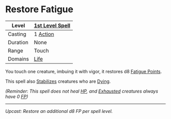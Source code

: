 # Restore Fatigue

| Level    | [1st Level Spell](1st%20Level%20Spells.md)        |
| -------- | --------------------------------------------------- |
| Casting  | 1 [Action](../../../../Game%20Procedures/Core%20Procedures/Action.md) |
| Duration | None                                                |
| Range    | Touch                                               |
| Domains  | [Life](../../Spell%20Domains/Life.md)            |

You touch one creature, imbuing it with vigor, it restores d8 [Fatigue Points](../../../../Player%20Characters/Derived%20Statistics/Fatigue%20Points.md).

This spell also [Stabilizes](../../../../Game%20Procedures/Conditions/Stabilized.md) creatures who are [Dying](../../../../Game%20Procedures/Conditions/Dying.md).

*(Reminder: This spell does not heal [HP](../../../../Player%20Characters/Derived%20Statistics/Health%20Points.md), and [Exhausted](../../../../Game%20Procedures/Conditions/Exhausted.md) creatures always have 0 [FP](../../../../Player%20Characters/Derived%20Statistics/Fatigue%20Points.md))*

---
*Upcast: Restore an additional d8 FP per spell level.*
